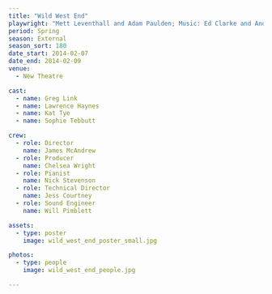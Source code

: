 ```yaml
---
title: "Wild West End"
playwright: "Mett Leventhall and Adam Paulden; Music: Ed Clarke and Andrew Doyle"
period: Spring
season: External
season_sort: 180
date_start: 2014-02-07
date_end: 2014-02-09
venue:
  - New Theatre

cast:
  - name: Greg Link
  - name: Lawrence Haynes
  - name: Kat Tye
  - name: Sophie Tebbutt

crew:
  - role: Director
    name: James McAndrew
  - role: Producer
    name: Chelsea Wright
  - role: Pianist
    name: Nick Stevenson
  - role: Technical Director
    name: Jess Courtney
  - role: Sound Engineer
    name: Will Pimblett

assets:
  - type: poster
    image: wild_west_end_poster_small.jpg

photos:
  - type: people
    image: wild_west_end_people.jpg

---
```


